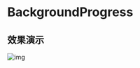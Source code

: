 # BackgroundProgress

## 效果演示
![img](https://github.com/linheimx/BackgroundProgress/blob/master/art/sr42_30.gif)
